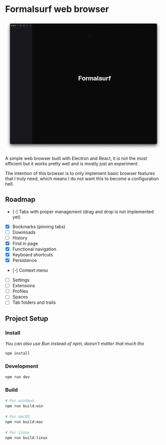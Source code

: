 # Formalsurf web browser

![screenshot](https://github.com/FormalSnake/Formalsurf/blob/main/assets/screenshot.png)

A simple web browser built with Electron and React, it is not the most efficient but it works pretty well and is mostly just an experiment.

The intention of this browser is to only implement basic browser features that I truly need, which means I do not want this to become a configuration hell.

## Roadmap
- [-] Tabs with proper management (drag and drop is not implemented yet)
- [x] Bookmarks (pinning tabs)
- [ ] Downloads
- [ ] History
- [x] Find in page
- [x] Functional navigation
- [x] Keyboard shortcuts
- [x] Persistence
- [-] Context menu
- [ ] Settings
- [ ] Extensions
- [ ] Profiles
- [ ] Spaces
- [ ] Tab folders and trails

## Project Setup

### Install
_You can also use Bun instead of npm, doesn't matter that much tho_
```bash
npm install
```

### Development

```bash
npm run dev
```

### Build

```bash
# For windows
npm run build:win

# For macOS
npm run build:mac

# For Linux
npm run build:linux
```
